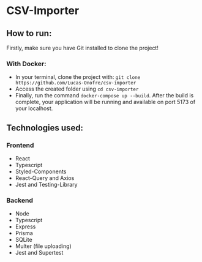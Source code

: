
# CSV-Importer

## How to run:

Firstly, make sure you have Git installed to clone the project!

### With Docker:

* In your terminal, clone the project with: `git clone https://github.com/Lucas-Onofre/csv-importer`
* Access the created folder using `cd csv-importer`
* Finally, run the command `docker-compose up --build`. After the build is complete, your application will be running and available on port 5173 of your localhost.

## Technologies used:

### Frontend
* React
* Typescript
* Styled-Components
* React-Query and Axios
* Jest and Testing-Library

### Backend
* Node
* Typescript
* Express 
* Prisma
* SQLite
* Multer (file uploading)
* Jest and Supertest

